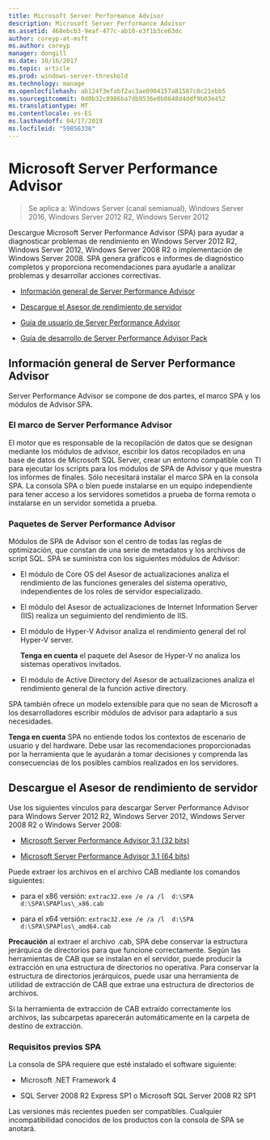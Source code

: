 ```yaml
---
title: Microsoft Server Performance Advisor
description: Microsoft Server Performance Advisor
ms.assetid: 468ebcb3-9eaf-477c-ab10-e3f1b3ce63dc
author: coreyp-at-msft
ms.author: coreyp
manager: dongill
ms.date: 10/16/2017
ms.topic: article
ms.prod: windows-server-threshold
ms.technology: manage
ms.openlocfilehash: ab124f3efabf2ac3ae8904157a81587c0c21ebb5
ms.sourcegitcommit: 0d0b32c8986ba7db9536e0b8648d4ddf9b03e452
ms.translationtype: MT
ms.contentlocale: es-ES
ms.lasthandoff: 04/17/2019
ms.locfileid: "59856336"
---
```

# <a name="microsoft-server-performance-advisor"></a>Microsoft Server Performance Advisor

>Se aplica a: Windows Server (canal semianual), Windows Server 2016, Windows Server 2012 R2, Windows Server 2012

Descargue Microsoft Server Performance Advisor (SPA) para ayudar a diagnosticar problemas de rendimiento en Windows Server 2012 R2, Windows Server 2012, Windows Server 2008 R2 o implementación de Windows Server 2008. SPA genera gráficos e informes de diagnóstico completos y proporciona recomendaciones para ayudarle a analizar problemas y desarrollar acciones correctivas.

-   [Información general de Server Performance Advisor](#bkmk-aboutspa)

-   [Descargue el Asesor de rendimiento de servidor](#bkmk-downloadspa)

-   [Guía de usuario de Server Performance Advisor](server-performance-advisor-users-guide.md)

-   [Guía de desarrollo de Server Performance Advisor Pack](server-performance-advisor-pack-development-guide.md)

## <a href="" id="bkmk-aboutspa"></a>Información general de Server Performance Advisor

Server Performance Advisor se compone de dos partes, el marco SPA y los módulos de Advisor SPA.

### <a name="the-server-performance-advisor-framework"></a>El marco de Server Performance Advisor

El motor que es responsable de la recopilación de datos que se designan mediante los módulos de advisor, escribir los datos recopilados en una base de datos de Microsoft SQL Server, crear un entorno compatible con TI para ejecutar los scripts para los módulos de SPA de Advisor y que muestra los informes de finales. Sólo necesitará instalar el marco SPA en la consola SPA. La consola SPA o bien puede instalarse en un equipo independiente para tener acceso a los servidores sometidos a prueba de forma remota o instalarse en un servidor sometida a prueba.

### <a name="server-performance-advisor-packs"></a>Paquetes de Server Performance Advisor

Módulos de SPA de Advisor son el centro de todas las reglas de optimización, que constan de una serie de metadatos y los archivos de script SQL. SPA se suministra con los siguientes módulos de Advisor:

-   El módulo de Core OS del Asesor de actualizaciones analiza el rendimiento de las funciones generales del sistema operativo, independientes de los roles de servidor especializado.

-   El módulo del Asesor de actualizaciones de Internet Information Server (IIS) realiza un seguimiento del rendimiento de IIS.

-   El módulo de Hyper-V Advisor analiza el rendimiento general del rol Hyper-V server.

    **Tenga en cuenta** el paquete del Asesor de Hyper-V no analiza los sistemas operativos invitados.

     

-   El módulo de Active Directory del Asesor de actualizaciones analiza el rendimiento general de la función active directory.

SPA también ofrece un modelo extensible para que no sean de Microsoft a los desarrolladores escribir módulos de advisor para adaptarlo a sus necesidades.

**Tenga en cuenta** SPA no entiende todos los contextos de escenario de usuario y del hardware. Debe usar las recomendaciones proporcionadas por la herramienta que le ayudarán a tomar decisiones y comprenda las consecuencias de los posibles cambios realizados en los servidores.

 

## <a href="" id="bkmk-downloadspa"></a>Descargue el Asesor de rendimiento de servidor


Use los siguientes vínculos para descargar Server Performance Advisor para Windows Server 2012 R2, Windows Server 2012, Windows Server 2008 R2 o Windows Server 2008:

-   [Microsoft Server Performance Advisor 3.1 (32 bits)](https://go.microsoft.com/fwlink/p/?linkid=327751)

-   [Microsoft Server Performance Advisor 3.1 (64 bits)](https://go.microsoft.com/fwlink/p/?linkid=327752)

Puede extraer los archivos en el archivo CAB mediante los comandos siguientes:

-   para el x86 versión: `extrac32.exe /e /a /l  d:\SPA   d:\SPA\SPAPlus\_x86.cab`

-   para el x64 versión: `extrac32.exe /e /a /l  d:\SPA   d:\SPA\SPAPlus\_amd64.cab`

**Precaución** al extraer el archivo .cab, SPA debe conservar la estructura jerárquica de directorios para que funcione correctamente. Según las herramientas de CAB que se instalan en el servidor, puede producir la extracción en una estructura de directorios no operativa. Para conservar la estructura de directorios jerárquicos, puede usar una herramienta de utilidad de extracción de CAB que extrae una estructura de directorios de archivos.

Si la herramienta de extracción de CAB extraído correctamente los archivos, las subcarpetas aparecerán automáticamente en la carpeta de destino de extracción.

### <a name="spa-prerequisites"></a>Requisitos previos SPA

La consola de SPA requiere que esté instalado el software siguiente:

-   Microsoft .NET Framework 4

-   SQL Server 2008 R2 Express SP1 o Microsoft SQL Server 2008 R2 SP1

Las versiones más recientes pueden ser compatibles. Cualquier incompatibilidad conocidos de los productos con la consola de SPA se anotará.
